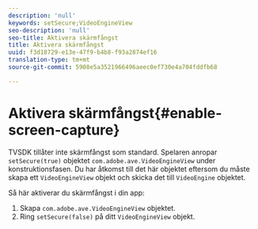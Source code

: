 ```yaml
---
description: 'null'
keywords: setSecure;VideoEngineView
seo-description: 'null'
seo-title: Aktivera skärmfångst
title: Aktivera skärmfångst
uuid: f3d18729-e13e-47f9-b4b8-f93a2874ef16
translation-type: tm+mt
source-git-commit: 5908e5a3521966496aeec0ef730e4a704fddfb68

---
```



# Aktivera skärmfångst{#enable-screen-capture}

TVSDK tillåter inte skärmfångst som standard. Spelaren anropar `setSecure(true)` objektet `com.adobe.ave.VideoEngineView` under konstruktionsfasen. Du har åtkomst till det här objektet eftersom du måste skapa ett `VideoEngineView` objekt och skicka det till `VideoEngine` objektet.

Så här aktiverar du skärmfångst i din app:

1. Skapa `com.adobe.ave.VideoEngineView` objektet.
1. Ring `setSecure(false)` på ditt `VideoEngineView` objekt.
